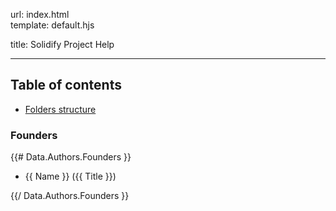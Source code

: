 url:        index.html  
template:   default.hjs

title:      Solidify Project Help

---

## Table of contents

- [Folders structure](/folders-structure.html)

### Founders
{{# Data.Authors.Founders }}  

* {{ Name }} ({{ Title }})  

{{/ Data.Authors.Founders }}
